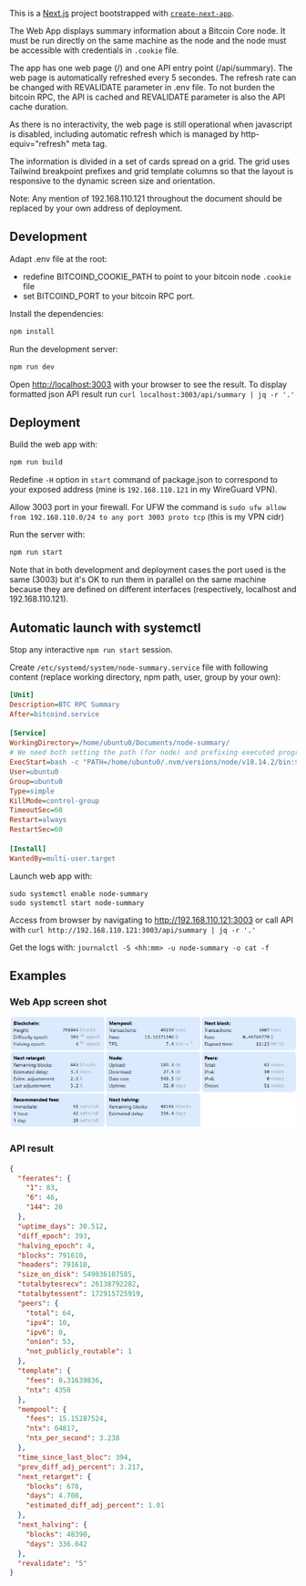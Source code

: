 This is a [Next.js](https://nextjs.org/) project bootstrapped with [`create-next-app`](https://github.com/vercel/next.js/tree/canary/packages/create-next-app).

The Web App displays summary information about a Bitcoin Core node. It must be run directly on the same machine as the node and the node must be accessible with credentials in `.cookie` file.

The app has one web page (/) and one API entry point (/api/summary). The web page is automatically refreshed every 5 secondes. The refresh rate can be changed with REVALIDATE parameter in .env file. To not burden the bitcoin RPC, the API is cached and REVALIDATE parameter is also the API cache duration.

As there is no interactivity, the web page is still operational when javascript is disabled, including automatic refresh which is managed by http-equiv="refresh" meta tag.

The information is divided in a set of cards spread on a grid. The grid uses Tailwind breakpoint prefixes and grid template columns so that the layout is responsive to the dynamic screen size and orientation.

Note: Any mention of 192.168.110.121 throughout the document should be replaced by your own address of deployment.

## Development

Adapt .env file at the root:
  - redefine BITCOIND_COOKIE_PATH to point to your bitcoin node `.cookie` file
  - set BITCOIND_PORT to your bitcoin RPC port.

Install the dependencies:
```bash
npm install
```

Run the development server:
```bash
npm run dev
```

Open [http://localhost:3003](http://localhost:3003) with your browser to see the result. To display formatted json API result run `curl localhost:3003/api/summary | jq -r '.'`

## Deployment

Build the web app with:
```bash
npm run build
```

Redefine `-H` option in `start` command of package.json to correspond to your exposed address (mine is `192.168.110.121` in my WireGuard VPN).

Allow 3003 port in your firewall. For UFW the command is `sudo ufw allow from 192.168.110.0/24 to any port 3003 proto tcp` (this is my VPN cidr)

Run the server with:
```bash
npm run start
```

Note that in both development and deployment cases the port used is the same (3003) but it's OK to run them in parallel on the same machine because they are defined on different interfaces (respectively, localhost and 192.168.110.121).

## Automatic launch with systemctl

Stop any interactive `npm run start` session.

Create `/etc/systemd/system/node-summary.service` file with following content (replace working directory, npm path, user, group by your own):
```ini
[Unit]
Description=BTC RPC Summary
After=bitcoind.service

[Service]
WorkingDirectory=/home/ubuntu0/Documents/node-summary/
# We need both setting the path (for node) and prefixing executed program (for npm)
ExecStart=bash -c "PATH=/home/ubuntu0/.nvm/versions/node/v18.14.2/bin:$PATH /home/ubuntu0/.nvm/versions/node/v18.14.2/bin/npm start"
User=ubuntu0
Group=ubuntu0
Type=simple
KillMode=control-group
TimeoutSec=60
Restart=always
RestartSec=60

[Install]
WantedBy=multi-user.target
```

Launch web app with:
```
sudo systemctl enable node-summary
sudo systemctl start node-summary
```

Access from browser by navigating to http://192.168.110.121:3003 or call API with `curl http://192.168.110.121:3003/api/summary | jq -r '.'`

Get the logs with: `journalctl -S <hh:mm> -u node-summary -o cat -f`

## Examples

### Web App screen shot

![](./screen-shot.png)

### API result

```json
{
  "feerates": {
    "1": 83,
    "6": 46,
    "144": 20
  },
  "uptime_days": 30.512,
  "diff_epoch": 393,
  "halving_epoch": 4,
  "blocks": 791610,
  "headers": 791610,
  "size_on_disk": 549036107585,
  "totalbytesrecv": 26138792282,
  "totalbytessent": 172915725919,
  "peers": {
    "total": 64,
    "ipv4": 10,
    "ipv6": 0,
    "onion": 53,
    "not_publicly_routable": 1
  },
  "template": {
    "fees": 0.31639836,
    "ntx": 4350
  },
  "mempool": {
    "fees": 15.15287524,
    "ntx": 64817,
    "ntx_per_second": 3.238
  },
  "time_since_last_bloc": 394,
  "prev_diff_adj_percent": 3.217,
  "next_retarget": {
    "blocks": 678,
    "days": 4.708,
    "estimated_diff_adj_percent": 1.01
  },
  "next_halving": {
    "blocks": 48390,
    "days": 336.042
  },
  "revalidate": "5"
}
```
